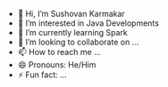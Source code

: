- 👋 Hi, I’m Sushovan Karmakar
- 👀 I’m interested in Java Developments
- 🌱 I’m currently learning Spark
- 💞️ I’m looking to collaborate on ...
- 📫 How to reach me ...
- 😄 Pronouns: He/Him
- ⚡ Fun fact: ...

<!---
iamsushovan/iamsushovan is a ✨ special ✨ repository because its `README.md` (this file) appears on your GitHub profile.
You can click the Preview link to take a look at your changes.
--->
